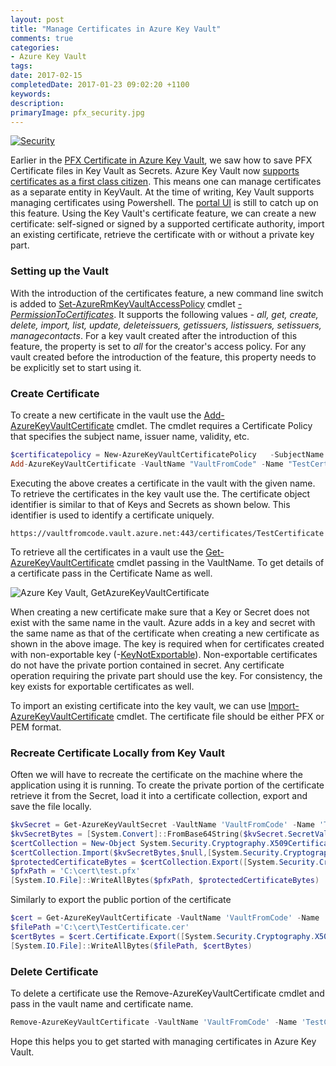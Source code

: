```yaml
---
layout: post
title: "Manage Certificates in Azure Key Vault"
comments: true
categories: 
- Azure Key Vault
tags: 
date: 2017-02-15
completedDate: 2017-01-23 09:02:20 +1100
keywords: 
description: 
primaryImage: pfx_security.jpg
---
```


<a href="http://perspecsys.com/" class="center" title="Image By Perspecsys Photos, from https://www.flickr.com/photos/111692634@N04/15855489588"><img class="center" alt="Security" src="{{site.images_root}}\pfx_security.jpg" /></a>

Earlier in the [PFX Certificate in Azure Key Vault](http://www.rahulpnath.com/blog/pfx-certificate-in-azure-key-vault/), we saw how to save PFX Certificate files in Key Vault as Secrets. Azure Key Vault now [supports certificates as a first class citizen](https://blogs.technet.microsoft.com/kv/2016/09/26/get-started-with-azure-key-vault-certificates/). This means one can manage certificates as a separate entity in KeyVault. At the time of writing, Key Vault supports managing certificates using Powershell. The [portal UI](http://www.rahulpnath.com/blog/managing-key-vault-through-azure-portal/) is still to catch up on this feature. Using the Key Vault's certificate feature, we can create a new certificate: self-signed or signed by a supported certificate authority, import an existing certificate, retrieve the certificate with or without a private key part.

### Setting up the Vault

With the introduction of the certificates feature, a new command line switch is added to [Set-AzureRmKeyVaultAccessPolicy](https://docs.microsoft.com/en-us/powershell/resourcemanager/azurerm.keyvault/v2.2.0/set-azurermkeyvaultaccesspolicy) cmdlet *[-PermissionToCertificates](https://docs.microsoft.com/en-us/powershell/resourcemanager/azurerm.keyvault/v2.2.0/set-azurermkeyvaultaccesspolicy#PermissionsToCertificates)*. It supports the following values - *all, get, create, delete, import, list, update, deleteissuers, getissuers, listissuers, setissuers, managecontacts*. For a key vault created after the introduction of this feature, the property is set to *all* for the creator's access policy. For any vault created before the introduction of the feature, this property needs to be explicitly set to start using it.

### Create Certificate

To create a new certificate in the vault use the [Add-AzureKeyVaultCertificate](https://docs.microsoft.com/en-us/powershell/resourcemanager/azurerm.keyvault/v2.2.0/add-azurekeyvaultcertificate) cmdlet. The cmdlet requires a Certificate Policy that specifies the subject name, issuer name, validity, etc.

``` powershell
$certificatepolicy = New-AzureKeyVaultCertificatePolicy   -SubjectName "CN=www.rahulpnath.com"   -IssuerName Self   -ValidityInMonths 12
Add-AzureKeyVaultCertificate -VaultName "VaultFromCode" -Name "TestCertificate" -CertificatePolicy $certificatepolicy 
```

Executing the above creates a certificate in the vault with the given name. To retrieve the certificates in the key vault use the. The certificate object identifier is similar to that of Keys and Secrets as shown below. This identifier is used to identify a certificate uniquely. 

``` text
https://vaultfromcode.vault.azure.net:443/certificates/TestCertificate
```

To retrieve all the certificates in a vault use the [Get-AzureKeyVaultCertificate](https://docs.microsoft.com/en-us/powershell/resourcemanager/azurerm.keyvault/v2.2.0/get-azurekeyvaultcertificate) cmdlet passing in the VaultName. To get details of a certificate pass in the Certificate Name as well.

<img class="center" alt="Azure Key Vault, GetAzureKeyVaultCertificate" src="{{site.images_root}}\keyvault_getazurekeyvaultcertificate.png" />

When creating a new certificate make sure that a Key or Secret does not exist with the same name in the vault. Azure adds in a key and secret with the same name as that of the certificate when creating a new certificate as shown in the above image. The key is required when for certificates created with non-exportable key (-[KeyNotExportable](https://docs.microsoft.com/en-us/powershell/resourcemanager/azurerm.keyvault/v2.1.0/new-azurekeyvaultcertificatepolicy#KeyNotExportable)). Non-exportable certificates do not have the private portion contained in secret. Any certificate operation requiring the private part should use the key. For consistency, the key exists for exportable certificates as well.

To import an existing certificate into the key vault, we can use [Import-AzureKeyVaultCertificate](https://docs.microsoft.com/en-us/powershell/resourcemanager/azurerm.keyvault/v2.1.0/import-azurekeyvaultcertificate) cmdlet. The certificate file should be either PFX or PEM format. 

### Recreate Certificate Locally from Key Vault

Often we will have to recreate the certificate on the machine where the application using it is running. To create the private portion of the certificate retrieve it from the Secret, load it into a certificate collection, export and save the file locally. 

``` powershell
$kvSecret = Get-AzureKeyVaultSecret -VaultName 'VaultFromCode' -Name 'TestCertificate'
$kvSecretBytes = [System.Convert]::FromBase64String($kvSecret.SecretValueText)
$certCollection = New-Object System.Security.Cryptography.X509Certificates.X509Certificate2Collection
$certCollection.Import($kvSecretBytes,$null,[System.Security.Cryptography.X509Certificates.X509KeyStorageFlags]::Exportable)
$protectedCertificateBytes = $certCollection.Export([System.Security.Cryptography.X509Certificates.X509ContentType]::Pkcs12, 'test')
$pfxPath = 'C:\cert\test.pfx'
[System.IO.File]::WriteAllBytes($pfxPath, $protectedCertificateBytes)
```

Similarly to export the public portion of the certificate

``` powershell
$cert = Get-AzureKeyVaultCertificate -VaultName 'VaultFromCode' -Name 'TestCertificate'
$filePath ='C:\cert\TestCertificate.cer'
$certBytes = $cert.Certificate.Export([System.Security.Cryptography.X509Certificates.X509ContentType]::Cert)
[System.IO.File]::WriteAllBytes($filePath, $certBytes)
```

### Delete Certificate

To delete a certificate use the Remove-AzureKeyVaultCertificate cmdlet and pass in the vault name and certificate name.

``` powershell
Remove-AzureKeyVaultCertificate -VaultName 'VaultFromCode' -Name 'TestCertificate'
```

Hope this helps you to get started with managing certificates in Azure Key Vault.